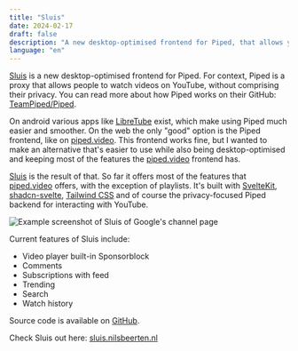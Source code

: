 ```yaml
---
title: "Sluis"
date: 2024-02-17
draft: false
description: "A new desktop-optimised frontend for Piped, that allows you to watch YouTube videos without compromising privacy."
language: "en"
---
```


[Sluis](https://sluis.nilsbeerten.nl) is a new desktop-optimised frontend for Piped.
For context, Piped is a proxy that allows people to watch videos on YouTube,
without comprising their privacy. You can read more about how Piped
works on their GitHub: [TeamPiped/Piped](https://github.com/TeamPiped/Piped).

On android various apps like [LibreTube](https://github.com/libre-tube/LibreTube)
exist, which make using Piped much easier and smoother.
On the web the only "good" option is the Piped
frontend, like on [piped.video](https://piped.video). This frontend works
fine, but I wanted to make an alternative that's easier to use while also
being desktop-optimised and keeping most of the features the
[piped.video](https://piped.video) frontend has.

[Sluis](https://sluis.nilsbeerten.nl) is the result of that. So far it offers most of the features that
[piped.video](https://piped.video) offers, with the exception of playlists.
It's built with [SvelteKit](https://kit.svelte.dev),
[shadcn-svelte](https://www.shadcn-svelte.com/),
[Tailwind CSS](https://tailwindcss.com/) and
of course the privacy-focused Piped backend for interacting with YouTube.

![Example screenshot of Sluis of Google's channel page](./sluis_example.avif)

Current features of Sluis include:

- Video player built-in Sponsorblock
- Comments
- Subscriptions with feed
- Trending
- Search
- Watch history

Source code is available on [GitHub](https://github.com/nbeerten/sluis).

Check Sluis out here: [sluis.nilsbeerten.nl](https://sluis.nilsbeerten.nl)
